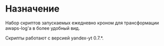 # Назначение

Набор скриптов запускаемых ежедневно кроном для трансформации awaps-log'a
в более удобный вид.

Скрипты работают с версией yandex-yt 0.7.*.
